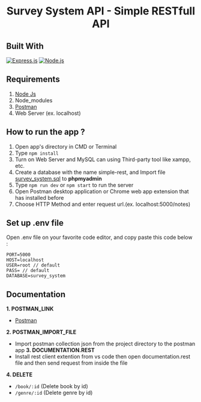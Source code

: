 <h1 align="center">Survey System API - Simple RESTfull API</h1>



## Built With

[![Express.js](https://img.shields.io/badge/Express.js-4.x-orange.svg?style=rounded-square)](https://expressjs.com/en/starter/installing.html)
[![Node.js](https://img.shields.io/badge/Node.js-v.10.16-green.svg?style=rounded-square)](https://nodejs.org/)

## Requirements

1. <a href="https://nodejs.org/en/download/">Node Js</a>
2. Node_modules
3. <a href="https://www.getpostman.com/">Postman</a>
4. Web Server (ex. localhost)

## How to run the app ?

1. Open app's directory in CMD or Terminal
2. Type `npm install`
3. Turn on Web Server and MySQL can using Third-party tool like xampp, etc.
4. Create a database with the name simple-rest, and Import file [survey_system.sql](survey_system.sql) to **phpmyadmin**
5. Type `npm run dev` or `npm start` to run the server
6. Open Postman desktop application or Chrome web app extension that has installed before
7. Choose HTTP Method and enter request url.(ex. localhost:5000/notes)

## Set up .env file

Open .env file on your favorite code editor, and copy paste this code below :

```
PORT=5000
HOST=localhost
USER=root // default
PASS= // default
DATABASE=survey_system
```

## Documentation

**1. POSTMAN_LINK**

- <a href="https://www.getpostman.com/collections/65aad291c9b780ba9c72">Postman</a>

**2. POSTMAN_IMPORT_FILE**

- Import postman collection json from the project directory to the postman app
  **3. DOCUMENTATION.REST**
- Install rest client extention from vs code then open documentation.rest file and then send request from inside the file

**4. DELETE**

- `/book/:id` (Delete book by id)
- `/genre/:id` (Delete genre by id)
